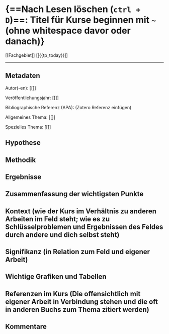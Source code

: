 # {==Nach Lesen löschen (`ctrl + D`)==: Titel für Kurse beginnen mit `~` (ohne whitespace davor oder danach)}
[[Fachgebiet]] [[{{tp_today}}]]

---

## Metadaten

Autor(-en): [[]]

Veröffentlichungsjahr: [[]]

Bibliographische Referenz (APA): (Zotero Referenz einfügen)

Allgemeines Thema: [[]]

Spezielles Thema: [[]]

## Hypothese



## Methodik



## Ergebnisse



## Zusammenfassung der wichtigsten Punkte




## Kontext (wie der Kurs im Verhältnis zu anderen Arbeiten im Feld steht; wie es zu Schlüsselproblemen und Ergebnissen des Feldes durch andere und dich selbst steht)




## Signifikanz (in Relation zum Feld und eigener Arbeit)




## Wichtige Grafiken und Tabellen



## Referenzen im Kurs (Die offensichtlich mit eigener Arbeit in Verbindung stehen und die oft in anderen Buchs zum Thema zitiert werden)



## Kommentare